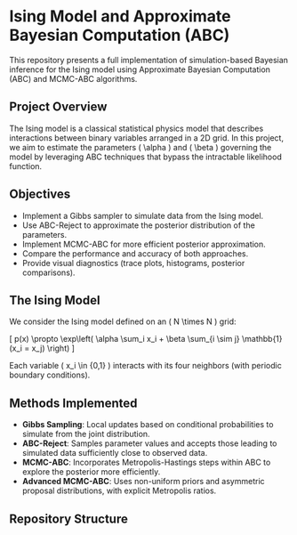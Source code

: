 # Ising Model and Approximate Bayesian Computation (ABC)

This repository presents a full implementation of simulation-based Bayesian inference for the Ising model using Approximate Bayesian Computation (ABC) and MCMC-ABC algorithms.

## Project Overview

The Ising model is a classical statistical physics model that describes interactions between binary variables arranged in a 2D grid. In this project, we aim to estimate the parameters \( \alpha \) and \( \beta \) governing the model by leveraging ABC techniques that bypass the intractable likelihood function.

## Objectives

- Implement a Gibbs sampler to simulate data from the Ising model.
- Use ABC-Reject to approximate the posterior distribution of the parameters.
- Implement MCMC-ABC for more efficient posterior approximation.
- Compare the performance and accuracy of both approaches.
- Provide visual diagnostics (trace plots, histograms, posterior comparisons).

## The Ising Model

We consider the Ising model defined on an \( N \times N \) grid:

\[
p(x) \propto \exp\left( \alpha \sum_i x_i + \beta \sum_{i \sim j} \mathbb{1}(x_i = x_j) \right)
\]

Each variable \( x_i \in \{0,1\} \) interacts with its four neighbors (with periodic boundary conditions).

## Methods Implemented

- **Gibbs Sampling**: Local updates based on conditional probabilities to simulate from the joint distribution.
- **ABC-Reject**: Samples parameter values and accepts those leading to simulated data sufficiently close to observed data.
- **MCMC-ABC**: Incorporates Metropolis-Hastings steps within ABC to explore the posterior more efficiently.
- **Advanced MCMC-ABC**: Uses non-uniform priors and asymmetric proposal distributions, with explicit Metropolis ratios.

## Repository Structure


